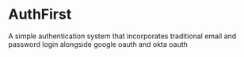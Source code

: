 # AuthFirst

A simple authentication system that incorporates traditional email and password login alongside google oauth and okta oauth
